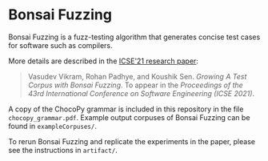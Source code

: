 # Bonsai Fuzzing

Bonsai Fuzzing is a fuzz-testing algorithm that generates concise test cases for software such as compilers. 

More details are described in the [ICSE'21 research paper](https://rohan.padhye.org/files/bonsai-icse21.pdf):

> Vasudev Vikram, Rohan Padhye, and Koushik Sen. *Growing A Test Corpus with Bonsai Fuzzing*. To appear in the *Proceedings of the 43rd International Conference on Software Engineering (ICSE 2021)*.

A copy of the ChocoPy grammar is included in this repository in the file `chocopy_grammar.pdf`. Example output corpuses of Bonsai Fuzzing can be found in `exampleCorpuses/`.

To rerun Bonsai Fuzzing and replicate the experiments in the paper, please see the instructions in `artifact/`.


